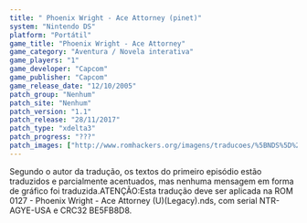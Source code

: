```yaml
---
title: " Phoenix Wright - Ace Attorney (pinet)"
system: "Nintendo DS"
platform: "Portátil"
game_title: "Phoenix Wright - Ace Attorney"
game_category: "Aventura / Novela interativa"
game_players: "1"
game_developer: "Capcom"
game_publisher: "Capcom"
game_release_date: "12/10/2005"
patch_group: "Nenhum"
patch_site: "Nenhum"
patch_version: "1.1"
patch_release: "28/11/2017"
patch_type: "xdelta3"
patch_progress: "???"
patch_images: ["http://www.romhackers.org/imagens/traducoes/%5BNDS%5D%20Phoenix%20Wright%20-%20Ace%20Attorney%20-%20pinet%20-%201.jpg","http://www.romhackers.org/imagens/traducoes/%5BNDS%5D%20Phoenix%20Wright%20-%20Ace%20Attorney%20-%20pinet%20-%202.jpg","http://www.romhackers.org/imagens/traducoes/%5BNDS%5D%20Phoenix%20Wright%20-%20Ace%20Attorney%20-%20pinet%20-%203.jpg"]
---
```

Segundo o autor da tradução, os textos do primeiro episódio estão traduzidos e parcialmente acentuados, mas nenhuma mensagem em forma de gráfico foi traduzida.ATENÇÃO:Esta tradução deve ser aplicada na ROM 0127 - Phoenix Wright - Ace Attorney (U)(Legacy).nds, com serial NTR-AGYE-USA e CRC32 BE5FB8D8.